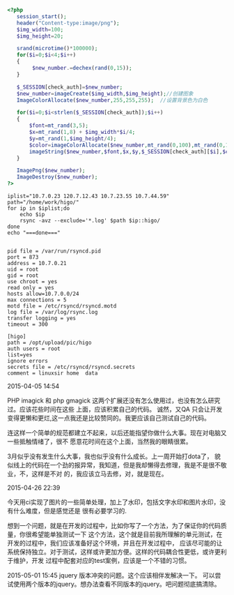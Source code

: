 ```php
<?php
   session_start();
   header("Content-type:image/png"); 
   $img_width=100;
   $img_height=20;

   srand(microtime()*100000);
   for($i=0;$i<4;$i++)
   {
        $new_number.=dechex(rand(0,15));
   }

   $_SESSION[check_auth]=$new_number;
   $new_number=imageCreate($img_width,$img_height);//创建图象
   ImageColorAllocate($new_number,255,255,255);  //设置背景色为白色

   for($i=0;$i<strlen($_SESSION[check_auth]);$i++)
   {
       $font=mt_rand(3,5);
       $x=mt_rand(1,8) + $img_width*$i/4;
       $y=mt_rand(1,$img_height/4);
       $color=imageColorAllocate($new_number,mt_rand(0,100),mt_rand(0,150),mt_rand(0,200));//设置字符颜色
       imageString($new_number,$font,$x,$y,$_SESSION[check_auth][$i],$color);//输出字符
   }

   ImagePng($new_number);
   ImageDestroy($new_number);
?>
```

```shell
iplist="10.7.0.23 120.7.12.43 10.7.23.55 10.7.44.59"
path="/home/work/higo/"
for ip in $iplist;do
    echo $ip
    rsync -avz --exclude='*.log' $path $ip::higo/
done
echo "===done==="


pid file = /var/run/rsyncd.pid
port = 873
address = 10.7.0.21
uid = root
gid = root
use chroot = yes
read only = yes
hosts allow=10.7.0.0/24
max connections = 5
motd file = /etc/rsyncd/rsyncd.motd
log file = /var/log/rsync.log
transfer logging = yes
timeout = 300

[higo]
path = /opt/upload/pic/higo
auth users = root
list=yes
ignore errors
secrets file = /etc/rsyncd/rsyncd.secrets
comment = linuxsir home  data
```
2015-04-05 14:54

PHP imagick 和 php gmagick 这两个扩展还没有怎么使用过，也没有怎么研究过。应该花些时间在这些
上面，应该积累自己的代码。
诚然，又QA 只会让开发变得更懒和更烂,这一点我还是比较赞同的。我更应该自己测试自己的代码。

连这样一个简单的规范都建立不起来，以后还能指望你做什么大事。现在对电脑又一些抵触情绪了，很不
愿意花时间在这个上面，当然我的眼睛很累。

3月似乎没有发生什么大事，我也似乎没有什么成长。上一周开始打dota了，
貌似线上的代码在一个劲的报异常，我知道，但是我却懒得去修理，我是不是很不敬业，不，这样是不对
的，我应该立马去修，对，就是现在。

2015-04-26 22:39

今天用ci实现了图片的一些简单处理，加上了水印，包括文字水印和图片水印，没有什么难度，但是感觉还是
很有必要学习的.


想到一个问题，就是在开发的过程中，比如你写了一个方法，为了保证你的代码质量，你很希望能单独测试一下
这个方法，这个就是目前我所理解的单元测试，在开发的过程中，我们应该准备好这个环境，并且在开发过程中，
应该尽可能的让系统保持独立。对于测试，这样或许更加方便。这样的代码耦合性更低，或许更利于维护，开发
过程中配套对应的test案例，应该是一个不错的习惯。

2015-05-01 15:45
jquery 版本冲突的问题。这个应该相伴发解决一下。
可以尝试使用两个版本的jquery。想办法查看不同版本的jquery。吧问题彻底搞清除。
